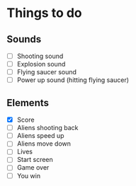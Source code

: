 # Things to do

## Sounds
- [ ] Shooting sound
- [ ] Explosion sound
- [ ] Flying saucer sound
- [ ] Power up sound (hitting flying saucer)

## Elements

- [x] Score
- [ ] Aliens shooting back
- [ ] Aliens speed up
- [ ] Aliens move down
- [ ] Lives
- [ ] Start screen
- [ ] Game over
- [ ] You win
